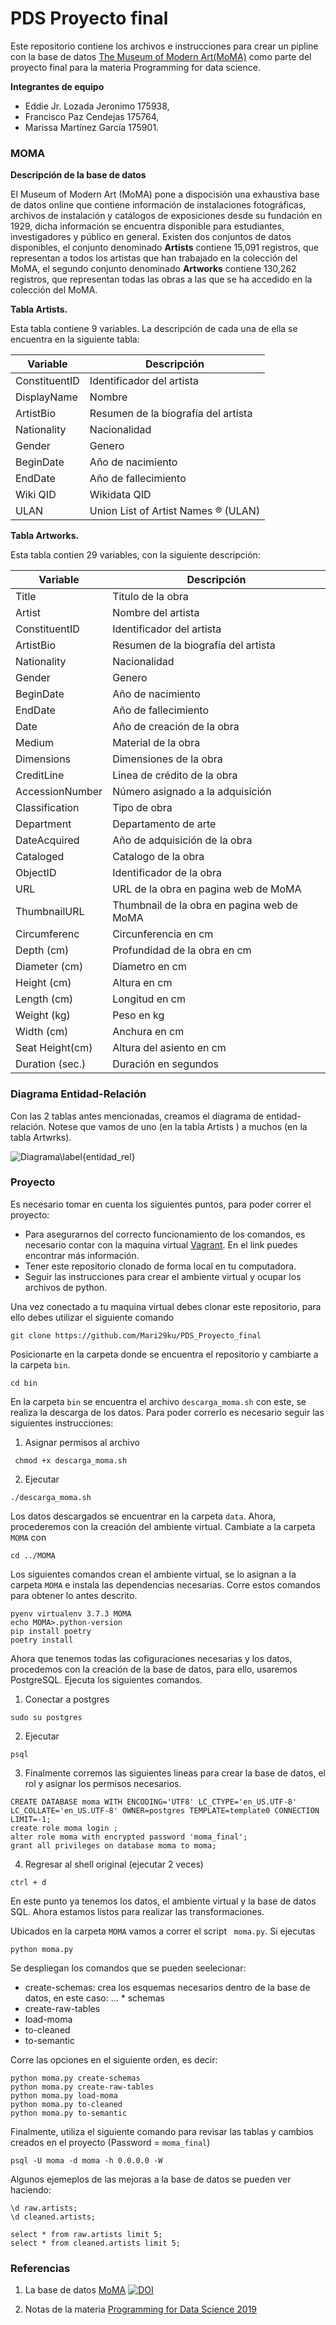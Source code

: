 # PDS Proyecto final

Este repositorio contiene los archivos e instrucciones para crear un pipline con la base de datos [The Museum of Modern Art(MoMA)](https://github.com/MuseumofModernArt/collection) como parte del proyecto final para la materia Programming for data science. 

**Integrantes de equipo**

- Eddie Jr. Lozada Jeronimo 175938, 
- Francisco Paz Cendejas 175764,
- Marissa Martínez García 175901.

### MOMA

**Descripción de la base de datos**

El Museum of Modern Art (MoMA) pone a dispocisión una exhaustiva base de datos online que contiene información de instalaciones fotográficas, archivos de instalación y catálogos de exposiciones desde su fundación en 1929, dicha información se encuentra disponible para estudiantes, investigadores y público en general.
Existen dos conjuntos de datos disponibles, el conjunto denominado **Artists** contiene 15,091 registros, que representan a todos los artistas que han trabajado en la colección del MoMA, el segundo conjunto denominado **Artworks** contiene 130,262 registros, que representan todas las obras a las que se ha accedido en la colección del MoMA.

**Tabla Artists.**

Esta tabla contiene 9 variables. La descripción de cada una de ella se encuentra en la siguiente tabla:


|Variable      | Descripción                         | 
|--------------|-------------------------------------|
|ConstituentID | Identificador del artista           |
|DisplayName   | Nombre                              |
|ArtistBio     | Resumen de la biografía del artista |
|Nationality   | Nacionalidad                        |
|Gender        | Genero                              |
|BeginDate     | Año de nacimiento                   |
|EndDate       | Año de fallecimiento                |
|Wiki QID      | Wikidata QID                        |
|ULAN          | Union List of Artist Names ® (ULAN) |

**Tabla Artworks.**

Esta tabla contien 29 variables, con la siguiente descripción:

|Variable        |Descripción                                  |
|----------------|---------------------------------------------|
|Title           | Titulo de la obra                           |
|Artist          | Nombre del artista                          |
|ConstituentID   | Identificador del artista                   |
|ArtistBio       | Resumen de la biografía del artista         |
|Nationality     | Nacionalidad                                |
|Gender          | Genero                                      |
|BeginDate       | Año de nacimiento                           |
|EndDate         | Año de fallecimiento                        |
|Date            | Año de creación de la obra                  |
|Medium          | Material de la obra                         |
|Dimensions      | Dimensiones de la obra                      |
|CreditLine      | Linea de crédito de la obra                 |
|AccessionNumber | Número asignado a la adquisición            |
|Classification  | Tipo de obra                                |
|Department      | Departamento de arte                        |
|DateAcquired    | Año de adquisición de la obra               |
|Cataloged       | Catalogo de la obra                         |
|ObjectID        | Identificador de la obra                    |
|URL             | URL de la obra en pagina web de MoMA        |
|ThumbnailURL    | Thumbnail de la obra en pagina web de MoMA  |
|Circumferenc    | Circunferencia en cm                        |
|Depth (cm)      | Profundidad de la obra en cm                |
|Diameter (cm)   | Diametro en cm                              |
|Height (cm)     | Altura en cm                                |
|Length (cm)     | Longitud en cm                              |
|Weight (kg)     | Peso en kg                                  |
|Width (cm)      | Anchura en cm                               |
|Seat Height(cm) | Altura del asiento en cm                    |
|Duration (sec.) | Duración en segundos                        |


### Diagrama Entidad-Relación

Con las 2 tablas antes mencionadas, creamos el diagrama de entidad-relación. Notese que vamos de uno (en la tabla Artists ) a muchos (en la tabla Artwrks).

![Diagrama\label{entidad_rel}](docs/esquema_entidad_relacion.png)

### Proyecto

Es necesario tomar en cuenta los siguientes puntos, para poder correr el proyecto:
	
* Para asegurarnos del correcto funcionamiento de los comandos, es necesario contar con la maquina virtual [Vagrant](https://github.com/ITAM-DS/programming-for-data-science-2019). En el link puedes encontrar más información.
* Tener este repositorio clonado de forma local en tu computadora.
* Seguir las instrucciones para crear el ambiente virtual y ocupar los archivos de python.


Una vez conectado a tu maquina virtual debes clonar este repositorio, para ello debes utilizar el siguiente comando

```
git clone https://github.com/Mari29ku/PDS_Proyecto_final
```

Posicionarte en la carpeta donde se encuentra el repositorio y cambiarte a la carpeta `bin`. 

```
cd bin
```

En la carpeta `bin` se encuentra el archivo  `descarga_moma.sh` con este, se realiza la descarga de los datos. Para poder correrlo es necesario seguir las siguientes instrucciones:

1. Asignar permisos al archivo
```
 chmod +x descarga_moma.sh
```

2. Ejecutar
```
./descarga_moma.sh
```

Los datos descargados se encuentrar en la carpeta `data`. Ahora, procederemos con la creación del ambiente virtual. Cambiate a la carpeta `MOMA` con 

```
cd ../MOMA
```

Los siguientes comandos crean el ambiente virtual, se lo asignan a la carpeta `MOMA` e instala las dependencias necesarias. Corre estos comandos para obtener lo antes descrito.

```
pyenv virtualenv 3.7.3 MOMA 
echo MOMA>.python-version 
pip install poetry 
poetry install
```

Ahora que tenemos todas las cofiguraciones necesarias y los datos, procedemos con la creación de la base de datos, para ello, usaremos PostgreSQL. Ejecuta los siguientes comandos. 


1. Conectar a postgres
```
sudo su postgres
```
2. Ejecutar
```
psql
```
3. Finalmente corremos las siguientes lineas para crear la base de datos, el rol y asignar los permisos necesarios.
```
CREATE DATABASE moma WITH ENCODING='UTF8' LC_CTYPE='en_US.UTF-8' LC_COLLATE='en_US.UTF-8' OWNER=postgres TEMPLATE=template0 CONNECTION LIMIT=-1;
create role moma login ;
alter role moma with encrypted password 'moma_final';
grant all privileges on database moma to moma;
```
4. Regresar al shell original (ejecutar 2 veces)
```
ctrl + d
```

En este punto ya tenemos los datos, el ambiente virtual y la base de datos SQL. Ahora estamos listos para realizar las transformaciones.

Ubicados en la carpeta `MOMA` vamos a correr el script ` moma.py`. Si ejecutas 

```
python moma.py
```
Se despliegan los comandos que se pueden seelecionar:

* create-schemas:  crea los esquemas necesarios dentro de la base de datos, en este caso: 
... * schemas
* create-raw-tables
* load-moma
* to-cleaned
* to-semantic

Corre las opciones en el siguiente orden, es decir:


```
python moma.py create-schemas
python moma.py create-raw-tables
python moma.py load-moma
python moma.py to-cleaned
python moma.py to-semantic
```


Finalmente, utiliza el siguiente comando para revisar las tablas y cambios creados en el proyecto (Password =  `moma_final`)
```
psql -U moma -d moma -h 0.0.0.0 -W 
```

Algunos ejemeplos de las mejoras a la base de datos se pueden ver haciendo:

```
\d raw.artists;
\d cleaned.artists;
```
```
select * from raw.artists limit 5;
select * from cleaned.artists limit 5;
```


### Referencias

1. La base de datos [MoMA](https://github.com/MuseumofModernArt/collection) [![DOI](https://zenodo.org/badge/DOI/10.5281/zenodo.3558822.svg)](https://doi.org/10.5281/zenodo.3558822)

2. Notas de la materia [Programming for Data Science 2019](https://github.com/ITAM-DS/programming-for-data-science-2019/blob/master/handbook.pdf)